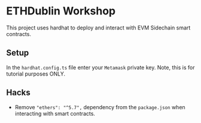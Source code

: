 # ETHDublin Workshop


This project uses hardhat to deploy and interact with EVM Sidechain smart contracts.

## Setup

In the `hardhat.config.ts` file enter your `Metamask` private key. Note, this is for tutorial purposes ONLY.


## Hacks

- Remove `"ethers": "^5.7",` dependency from the `package.json` when interacting with smart contracts.
